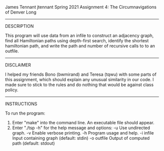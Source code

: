 James Tennant
jtennant
Spring 2021
Assignment 4: The Circumnavigations of Denver Long

-----------
DESCRIPTION

This program will use data from an infile to construct an adjacency graph,
find all Hamiltonian paths using depth-first search,
identify the shortest hamiltonian path,
and write the path and number of recursive calls to to an outfile.

-----------
DISCLAIMER

I helped my friends Bono (bwmirand) and Teresa (tqwu) with some parts
of this assignment, which should explain any unusual similarity in our code.
I made sure to stick to the rules
and do nothing that would be against class policy.

-----------
INSTRUCTIONS

To run the program:
1. Enter "make" into the command line. An executable file should appear.
2. Enter "./tsp -h" for the help message and options:
  -u             Use undirected graph.
  -v             Enable verbose printing.
  -h             Program usage and help.
  -i infile      Input containing graph (default: stdin)
  -o outfile     Output of computed path (default: stdout)
